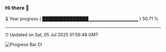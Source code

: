 ### Hi there 👋

⏳ Year progress { ███████████████▁▁▁▁▁▁▁▁▁▁▁▁▁▁▁ } 50.71 %

---

⏰ Updated on Sat, 05 Jul 2025 01:59:48 GMT

![Progress Bar CI](https://github.com/ZhaoGui/ZhaoGui/workflows/Progress%20Bar%20CI/badge.svg)
